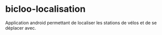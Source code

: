 # bicloo-localisation
Application android permettant de  localiser les stations de vélos et de se déplacer avec.
